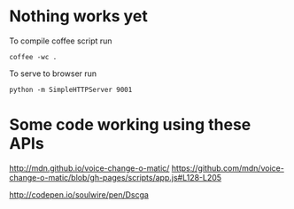 # Nothing works yet

To compile coffee script run 

    coffee -wc .

To serve to browser run

    python -m SimpleHTTPServer 9001

# Some code working using these APIs

http://mdn.github.io/voice-change-o-matic/ https://github.com/mdn/voice-change-o-matic/blob/gh-pages/scripts/app.js#L128-L205

http://codepen.io/soulwire/pen/Dscga